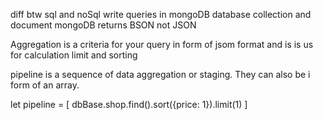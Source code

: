 diff btw sql and noSql
write queries in mongoDB
database collection and document
mongoDB returns BSON not JSON

Aggregation is a criteria for your query in form of jsom format and is is us for calculation limit and sorting

pipeline is a sequence of data aggregation or staging. They can also be i form of an array.

let pipeline = [
    dbBase.shop.find().sort({price: 1}).limit(1)
]